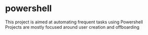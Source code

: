 # powershell
This project is aimed at automating frequent tasks using Powershell
Projects are mostly focused around user creation and offboarding
